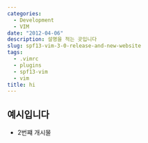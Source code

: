 ```yaml
---
categories:
  - Development
  - VIM
date: "2012-04-06"
description: 설명을 적는 곳입니다
slug: spf13-vim-3-0-release-and-new-website
tags:
  - .vimrc
  - plugins
  - spf13-vim
  - vim
title: hi
---
```


## 예시입니다

- 2번쨰 개시물
